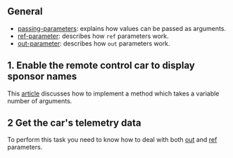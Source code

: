 ## General

- [passing-parameters][passing-parameters]: explains how values can be passed as arguments.
- [ref-parameter][ref-parameter]: describes how `ref` parameters work.
- [out-parameter][out-parameter]: describes how `out` parameters work.

## 1. Enable the remote control car to display sponsor names

This [article][passing-parameters] discusses how to implement a method which takes a variable number of arguments.

## 2 Get the car's telemetry data

To perform this task you need to know how to deal with both [out][out-parameter] and [ref][ref-parameter] parameters.

[passing-parameters]: https://docs.microsoft.com/en-us/dotnet/csharp/programming-guide/classes-and-references/passing-parameters
[ref-parameter]: https://docs.microsoft.com/en-us/dotnet/csharp/language-reference/keywords/ref#passing-an-argument-by-reference
[out-parameter]: https://docs.microsoft.com/en-us/dotnet/csharp/language-reference/keywords/out-parameter-modifier
